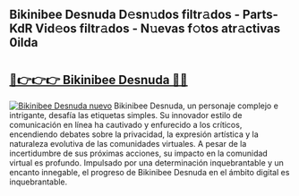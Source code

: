 ## Bikinibee Desnuda D𝚎sn𝚞dos filtr𝚊dos - Parts-KdR Vid𝚎os filtr𝚊dos - N𝚞evas f𝚘tos atr𝚊ctivas 0ilda

# <h2><a href="http://mbav43o.tromn.icu/?c=Bikinibee+Desnuda">🔗👉👉👉 Bikinibee Desnuda 🔗🔗</a></h2>

[![Bikinibee Desnuda nuevo](https://i.imgur.com/pEAQMta.gif)](http://mbav43o.tromn.icu/?c=Bikinibee+Desnuda)
Bikinibee Desnuda, un personaje complejo e intrigante, desafía las etiquetas simples. Su innovador estilo de comunicación en línea ha cautivado y enfurecido a los críticos, encendiendo debates sobre la privacidad, la expresión artística y la naturaleza evolutiva de las comunidades virtuales. A pesar de la incertidumbre de sus próximas acciones, su impacto en la comunidad virtual es profundo. Impulsado por una determinación inquebrantable y un encanto innegable, el progreso de Bikinibee Desnuda en el ámbito digital es inquebrantable.
